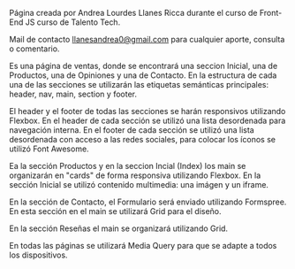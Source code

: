 Página creada por Andrea Lourdes Llanes Ricca durante el curso de Front-End JS curso de Talento Tech.

Mail de contacto llanesandrea0@gmail.com para cualquier aporte, consulta o comentario.

Es una página de ventas, donde se encontrará una seccion Inicial, una de Productos, una de Opiniones y una de Contacto. En la estructura de cada una de las secciones se utilizarán las etiquetas semánticas principales: header, nav, main, section y footer.

El header y el footer de todas las secciones se harán responsivos utilizando Flexbox.
En el header de cada sección se utilizó una lista desordenada para navegación interna.
En el footer de cada sección se utilizó una lista desordenada con acceso a las redes sociales, para colocar los íconos se utilizó Font Awesome.

Ea la sección Productos y en la seccion Incial (Index) los main se organizarán en "cards" de forma responsiva utilizando Flexbox.
En la sección Inicial se utilizó contenido multimedia: una imágen y un iframe.

En la sección de Contacto, el Formulario será enviado utilizando Formspree.
En esta sección en el main se utilizará Grid para el diseño.

En la sección Reseñas el main se organizará utilizando Grid.

En todas las páginas se utilizará Media Query para que se adapte a todos los dispositivos. 
